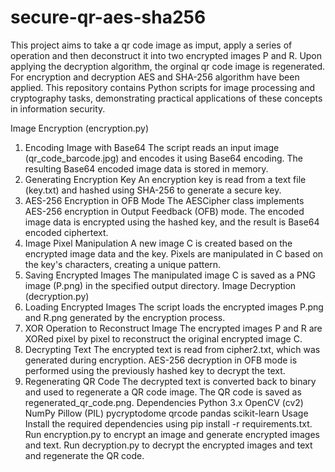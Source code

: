 # secure-qr-aes-sha256

This project aims to take a qr code image as imput, apply a series of operation and then deconstruct it into two encrypted images P and R. Upon applying the decryption algorithm, the orginal qr code image is regenerated. For encryption and decryption AES and SHA-256 algorithm have been applied. This repository contains Python scripts for image processing and cryptography tasks, demonstrating practical applications of these concepts in information security.

Image Encryption (encryption.py)

1. Encoding Image with Base64
The script reads an input image (qr_code_barcode.jpg) and encodes it using Base64 encoding.
The resulting Base64 encoded image data is stored in memory.
2. Generating Encryption Key
An encryption key is read from a text file (key.txt) and hashed using SHA-256 to generate a secure key.
3. AES-256 Encryption in OFB Mode
The AESCipher class implements AES-256 encryption in Output Feedback (OFB) mode.
The encoded image data is encrypted using the hashed key, and the result is Base64 encoded ciphertext.
4. Image Pixel Manipulation
A new image C is created based on the encrypted image data and the key.
Pixels are manipulated in C based on the key's characters, creating a unique pattern.
5. Saving Encrypted Images
The manipulated image C is saved as a PNG image (P.png) in the specified output directory.
Image Decryption (decryption.py)
1. Loading Encrypted Images
The script loads the encrypted images P.png and R.png generated by the encryption process.
2. XOR Operation to Reconstruct Image
The encrypted images P and R are XORed pixel by pixel to reconstruct the original encrypted image C.
3. Decrypting Text
The encrypted text is read from cipher2.txt, which was generated during encryption.
AES-256 decryption in OFB mode is performed using the previously hashed key to decrypt the text.
4. Regenerating QR Code
The decrypted text is converted back to binary and used to regenerate a QR code image.
The QR code is saved as regenerated_qr_code.png.
Dependencies
Python 3.x
OpenCV (cv2)
NumPy
Pillow (PIL)
pycryptodome
qrcode
pandas
scikit-learn
Usage
Install the required dependencies using pip install -r requirements.txt.
Run encryption.py to encrypt an image and generate encrypted images and text.
Run decryption.py to decrypt the encrypted images and text and regenerate the QR code.
